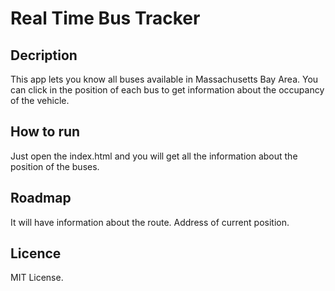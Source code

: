 # Real Time Bus Tracker

## Decription
This app lets you know all buses available in Massachusetts Bay Area.
You can click in the position of each bus to get information about the occupancy of the vehicle.

## How to run
Just open the index.html and you will get all the information about the position of the buses.

## Roadmap
It will have information about the route. Address of current position.

## Licence
MIT License.
